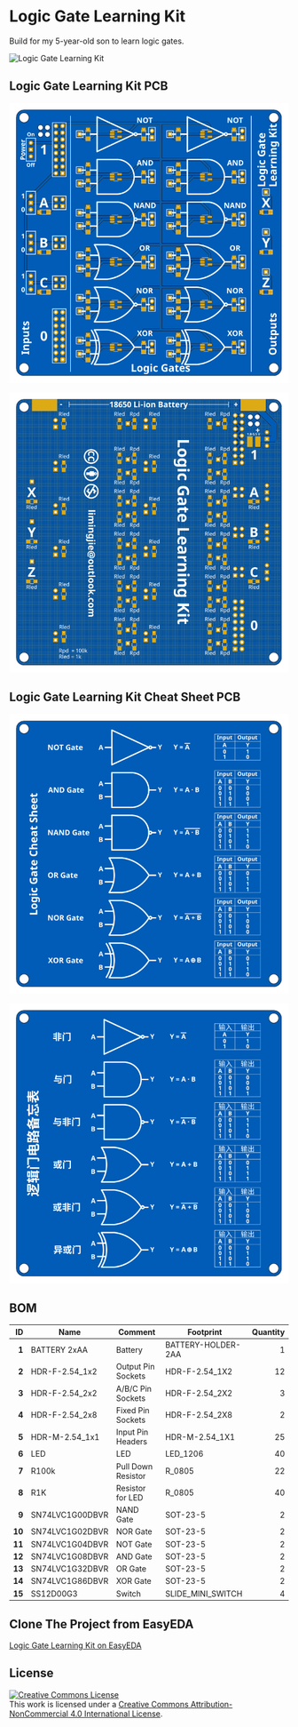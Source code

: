 # Logic Gate Learning Kit

Build for my 5-year-old son to learn logic gates.

![Logic Gate Learning Kit](Logic%20Gate%20Learning%20Kit.png)

## Logic Gate Learning Kit PCB

![Logic Gate Learning Kit Top](Logic%20Gate%20Learning%20Kit%20-%20Top.svg)

![Logic Gate Learning Kit Bottom](Logic%20Gate%20Learning%20Kit%20-%20Bottom.svg)

## Logic Gate Learning Kit Cheat Sheet PCB

![Logic Gate Learning Kit Cheat Sheet English](Logic%20Gate%20Learning%20Kit%20Cheat%20Sheet%20-%20English.svg)

![Logic Gate Learning Kit Cheat Sheet Chinese](Logic%20Gate%20Learning%20Kit%20Cheat%20Sheet%20-%20Chinese.svg)

## BOM

| **ID** | **Name**        | **Comment**        | **Footprint**      | **Quantity** |
| -----: | --------------- | ------------------ | ------------------ | -----------: |
|  **1** | BATTERY 2xAA    | Battery            | BATTERY-HOLDER-2AA |            1 |
|  **2** | HDR-F-2.54_1x2  | Output Pin Sockets | HDR-F-2.54_1X2     |           12 |
|  **3** | HDR-F-2.54_2x2  | A/B/C Pin Sockets  | HDR-F-2.54_2X2     |            3 |
|  **4** | HDR-F-2.54_2x8  | Fixed Pin Sockets  | HDR-F-2.54_2X8     |            2 |
|  **5** | HDR-M-2.54_1x1  | Input Pin Headers  | HDR-M-2.54_1X1     |           25 |
|  **6** | LED             | LED                | LED_1206           |           40 |
|  **7** | R100k           | Pull Down Resistor | R_0805             |           22 |
|  **8** | R1K             | Resistor for LED   | R_0805             |           40 |
|  **9** | SN74LVC1G00DBVR | NAND Gate          | SOT-23-5           |            2 |
| **10** | SN74LVC1G02DBVR | NOR Gate           | SOT-23-5           |            2 |
| **11** | SN74LVC1G04DBVR | NOT Gate           | SOT-23-5           |            2 |
| **12** | SN74LVC1G08DBVR | AND Gate           | SOT-23-5           |            2 |
| **13** | SN74LVC1G32DBVR | OR Gate            | SOT-23-5           |            2 |
| **14** | SN74LVC1G86DBVR | XOR Gate           | SOT-23-5           |            2 |
| **15** | SS12D00G3       | Switch             | SLIDE_MINI_SWITCH  |            4 |

## Clone The Project from EasyEDA

[Logic Gate Learning Kit on EasyEDA](https://easyeda.com/Mingjie/logic-gate-learning-kit)

## License

<a rel="license" href="http://creativecommons.org/licenses/by-nc/4.0/"><img alt="Creative Commons License" style="border-width:0" src="https://i.creativecommons.org/l/by-nc/4.0/88x31.png" /></a><br />This work is licensed under a <a rel="license" href="http://creativecommons.org/licenses/by-nc/4.0/">Creative Commons Attribution-NonCommercial 4.0 International License</a>.
